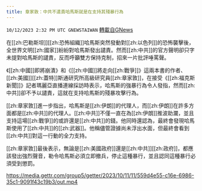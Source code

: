 ```yaml
---
title: 章家敦：中共不遣責哈馬斯就是在支持其殘暴行為
---
```

`10/12/2023 2:32 PM UTC GNEWSTAIWAN` [轉載自GNews](https://gnews.org/articles/1824668)



  在[[zh:巴勒斯坦]][[zh:恐怖組織]]哈馬斯突然發動對[[zh:以色列]]的恐怖襲擊後，全世界文明[[zh:國家]]紛紛對哈馬斯發出譴責。然而[[zh:中共]]的官方聲明卻只字未提對哈馬斯的譴責，反而呼籲雙方保持克制，招來一片批評唾罵聲。

《[[zh:中國]]即將崩潰》和《[[zh:中國]]將走向[[zh:戰爭]]》這兩本書的作者、[[zh:美國]][[zh:蓋特]]斯通研究所高級研究員[[zh:章家敦]]，在接受《[[zh:福克斯新聞]]》記者瑪麗亞直播連線採訪時表示，哈馬斯的強暴行為令人發指，然而[[zh:中共]]卻不予以譴責，這就在支持哈馬斯的殘暴攻擊行為。

  

[[zh:章家敦]]進一步指出，哈馬斯是[[zh:伊朗]]的代理人，而[[zh:伊朗]]在許多方面都是[[zh:中共]]的代理人。[[zh:中共]]不僅一直在為[[zh:伊朗]]推波助瀾，並且支持這場[[zh:戰爭]]的或許還是[[zh:中共]]的錢。他同時還認為，最終會發現哈馬斯使用了[[zh:中共]]的[[zh:武器]]。他稱儘管證據尚未浮出水面，但最終會看到[[zh:中共]]對這一行動的全力支持。

  

[[zh:章家敦]]最後表示，無論是[[zh:美國政府]]還是[[zh:中共]][[zh:政府]]，都應該發出強烈聲音，勒令哈馬斯必須立即撤兵，停止這種暴行，並且認同這種暴行必須受到懲罰。


https://media.gettr.com/group5/getter/2023/10/11/11/559d4e55-c16e-6986-35c1-9091f43c19b3/out.mp4


